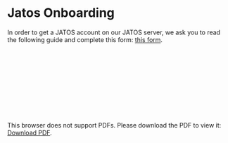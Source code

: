 # Jatos Onboarding

In order to get a JATOS account on our JATOS server, we ask you to read the following guide and complete this form: [this form](https://forms.gle/uhGYBUS7YtpdneTo9).

<object data="pdfs\jatos_onboard.pdf" type="application/pdf" width="700px" height="700px">
    <embed src="pdfs\jatos_onboard.pdf">
        <p>This browser does not support PDFs. Please download the PDF to view it: <a href="pdfs\jatos_onboard.pdf">Download PDF</a>.</p>
    </embed>
</object>
